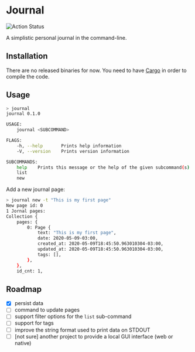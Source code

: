# Journal

![Action Status](https://github.com/boechat107/journal/workflows/Rust/badge.svg)

A simplistic personal journal in the command-line.

## Installation

There are no released binaries for now. You need to have
[Cargo](https://doc.rust-lang.org/cargo/getting-started/installation.html) in
order to compile the code.

## Usage

```bash
> journal
journal 0.1.0

USAGE:
    journal <SUBCOMMAND>

FLAGS:
    -h, --help       Prints help information
    -V, --version    Prints version information

SUBCOMMANDS:
    help    Prints this message or the help of the given subcommand(s)
    list
    new

```

Add a new journal page:

```bash
> journal new -t "This is my first page"
New page id: 0
1 Jornal pages:
Collection {
    pages: {
        0: Page {
            text: "This is my first page",
            date: 2020-05-09-03:00,
            created_at: 2020-05-09T18:45:50.963010304-03:00,
            updated_at: 2020-05-09T18:45:50.963010304-03:00,
            tags: [],
        },
    },
    id_cnt: 1,
```

## Roadmap

- [x] persist data
- [ ] command to update pages
- [ ] support filter options for the `list` sub-command
- [ ] support for tags
- [ ] improve the string format used to print data on STDOUT
- [ ] [not sure] another project to provide a local GUI interface (web
      or native)
